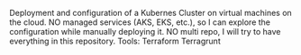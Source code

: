 Deployment and configuration of a Kubernes Cluster on virtual machines on the cloud.
NO managed services (AKS, EKS, etc.), so I can explore the configuration while manually deploying it.
NO multi repo, I will try to have everything in this repository.
Tools:
Terraform
Terragrunt

